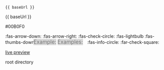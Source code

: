 <variable name="showBaseUrlCode">
<code>{<span></span>{ baseUrl }}</code>
</variable>

<variable name="showBaseUrlText">{<span></span>{ baseUrl }}</variable>

<variable name="markbind_blue">#00B0F0</variable>

<variable name="icon_arrow_down">:fas-arrow-down:</variable>
<variable name="icon_arrow_right">:fas-arrow-right:</variable>
<variable name="icon_check_blue"><span style="color: {{ markbind_blue }}">:fas-check-circle:</span></variable>
<variable name="icon_bulb_blue"><span style="color: {{ markbind_blue }}">:fas-lightbulb</span></variable>
<variable name="icon_dislike">:fas-thumbs-down:</variable>
<variable name="icon_example"><big><span class='badge badge-pill badge-light' style="background-color: #d9d9d9; color: #737373; position:relative; left:-10px">Example:</span></big></variable>
<variable name="icon_examples"><big><span class='badge badge-pill badge-light' style="background-color: #d9d9d9; color: #737373; position:relative; left:-10px">Examples:</span></big></variable>
<variable name="icon_info">:fas-info-circle:</variable>
<variable name="icon_ticked">:far-check-square:</variable>

<variable name="link_live_preview">[live preview](userGuide/glossary.html#live-preview)</variable>

<variable name="tooltip_root_directory"><tooltip content="The directory that contains all the project files. It is also the directory in which the `site.json` configuration file is located.">root directory</tooltip></variable>

